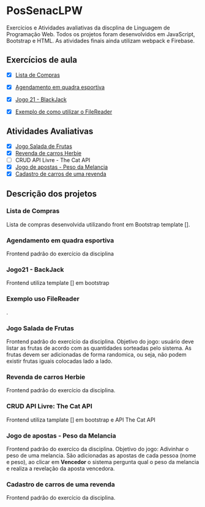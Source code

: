 # PosSenacLPW
 Exercícios e Atividades avaliativas da discplina de Linguagem de Programação Web.
 Todos os projetos foram desenvolvidos em JavaScript, Bootstrap e HTML. As atividades finais ainda utilizam webpack e Firebase.

 ## Exercícios de aula
 - [x] [Lista de Compras](https://leticiavargas.github.io/PosSenacLPW/compras/compras.html)
 - [x] [Agendamento em quadra esportiva](https://leticiavargas.github.io/PosSenacLPW/quadra/quadra.html)
 - [x] [Jogo 21 - BlackJack](https://leticiavargas.github.io/PosSenacLPW/jogo21/jogo.html)
 - [x] [Exemplo de como utilizar o FileReader](https://leticiavargas.github.io/PosSenacLPW/fileReader/form.html)
 

 ## Atividades Avaliativas
 - [x] [Jogo Salada de Frutas](https://leticiavargas.github.io/PosSenacLPW/saladaFrutas/)
 - [x] [Revenda de carros Herbie](https://leticiavargas.github.io/PosSenacLPW/herbie/)
 - [ ] CRUD API Livre - The Cat API
 - [x] [Jogo de apostas - Peso da Melancia](https://leticiavargas.github.io/PosSenacLPW/weight/dist/)
 - [x] [Cadastro de carros de uma revenda](https://leticiavargas.github.io/PosSenacLPW/cars/dist/) 

## Descrição dos projetos

### Lista de Compras
Lista de compras desenvolvida utilizando front em Bootstrap template [].

### Agendamento em quadra esportiva 
Frontend padrão do exercício da disciplina

### Jogo21 - BackJack
Frontend utiliza template [] em bootstrap

### Exemplo uso FileReader
.

### Jogo Salada de Frutas
Frontend padrão do exercício da disciplina. 
Objetivo do jogo: usuário deve listar as frutas de acordo com as quantidades sorteadas pelo sistema. As frutas devem ser adicionadas de forma randomica, ou seja, não podem existir frutas iguais colocadas lado a lado. 

### Revenda de carros Herbie
Frontend padrão do exercício da disciplina. 

### CRUD API Livre: The Cat API
Frontend utiliza tamplate [] em bootstrap e API The Cat API

### Jogo de apostas - Peso da Melancia
Frontend padrão do exercíco da disciplina. 
Objetivo do jogo: Adivinhar o peso de uma melancia. São adicionadas as apostas de cada pessoa (nome e peso), ao clicar em **Vencedor** o sistema pergunta qual o peso da melancia e realiza a revelação da aposta vencedora.

### Cadastro de carros de uma revenda
 Frontend padrão do exercício da disciplina. 
